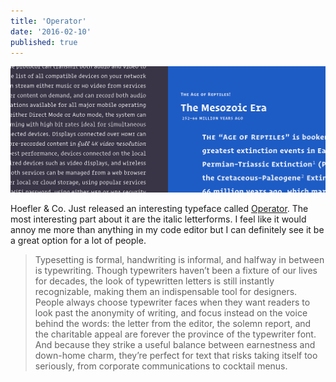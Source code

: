 ```yaml
---
title: 'Operator'
date: '2016-02-10'
published: true
---
```


![](./operator.png)

Hoefler & Co. Just released an interesting typeface called [Operator](http://www.typography.com/fonts/). The most interesting part about it are the italic letterforms. I feel like it would annoy me more than anything in my code editor but I can definitely see it be a great option for a lot of people.

> Typesetting is formal, handwriting is informal, and halfway in between is typewriting. Though typewriters haven’t been a fixture of our lives for decades, the look of typewritten letters is still instantly recognizable, making them an indispensable tool for designers. People always choose typewriter faces when they want readers to look past the anonymity of writing, and focus instead on the voice behind the words: the letter from the editor, the solemn report, and the charitable appeal are forever the province of the typewriter font. And because they strike a useful balance between earnestness and down-home charm, they’re perfect for text that risks taking itself too seriously, from corporate communications to cocktail menus.
